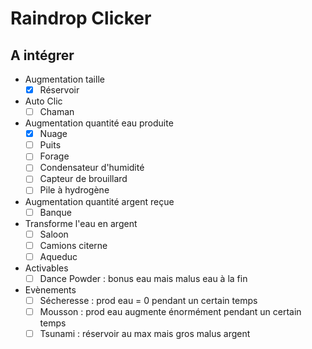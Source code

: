 # Raindrop Clicker
<!-- [Lien du jeu](https://anmavtb.github.io/raindrop_clicker/) -->

## A intégrer
* Augmentation taille
    - [x] Réservoir
* Auto Clic
    - [ ] Chaman
* Augmentation quantité eau produite
    - [x] Nuage
    - [ ] Puits
    - [ ] Forage
    - [ ] Condensateur d'humidité
    - [ ] Capteur de brouillard
    - [ ] Pile à hydrogène
* Augmentation quantité argent reçue
    - [ ] Banque
* Transforme l'eau en argent
    - [ ] Saloon
    - [ ] Camions citerne
    - [ ] Aqueduc
* Activables
    - [ ] Dance Powder : bonus eau mais malus eau à la fin 
* Evènements
    - [ ] Sécheresse : prod eau = 0 pendant un certain temps
    - [ ] Mousson : prod eau augmente énormément pendant un certain temps
    - [ ] Tsunami : réservoir au max mais gros malus argent